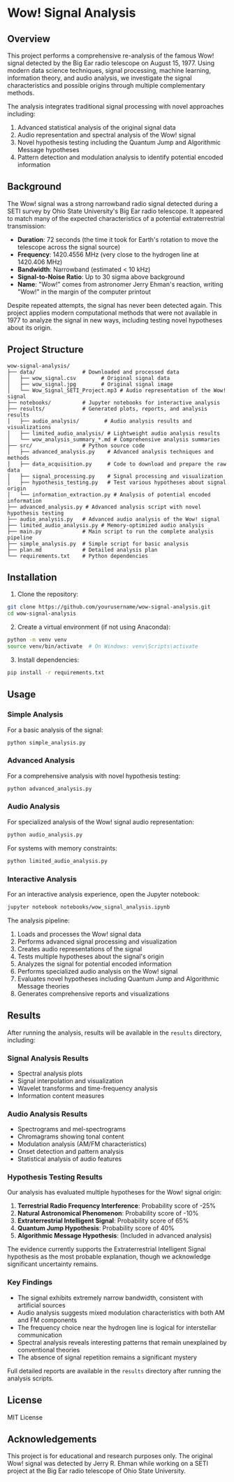 # Wow! Signal Analysis

## Overview
This project performs a comprehensive re-analysis of the famous Wow! signal detected by the Big Ear radio telescope on August 15, 1977. Using modern data science techniques, signal processing, machine learning, information theory, and audio analysis, we investigate the signal characteristics and possible origins through multiple complementary methods.

The analysis integrates traditional signal processing with novel approaches including:
1. Advanced statistical analysis of the original signal data
2. Audio representation and spectral analysis of the Wow! signal
3. Novel hypothesis testing including the Quantum Jump and Algorithmic Message hypotheses
4. Pattern detection and modulation analysis to identify potential encoded information

## Background
The Wow! signal was a strong narrowband radio signal detected during a SETI survey by Ohio State University's Big Ear radio telescope. It appeared to match many of the expected characteristics of a potential extraterrestrial transmission:

- **Duration**: 72 seconds (the time it took for Earth's rotation to move the telescope across the signal source)
- **Frequency**: 1420.4556 MHz (very close to the hydrogen line at 1420.406 MHz)
- **Bandwidth**: Narrowband (estimated < 10 kHz)
- **Signal-to-Noise Ratio**: Up to 30 sigma above background
- **Name**: "Wow!" comes from astronomer Jerry Ehman's reaction, writing "Wow!" in the margin of the computer printout

Despite repeated attempts, the signal has never been detected again. This project applies modern computational methods that were not available in 1977 to analyze the signal in new ways, including testing novel hypotheses about its origin.

## Project Structure
```
wow-signal-analysis/
├── data/               # Downloaded and processed data
│   ├── wow_signal.csv        # Original signal data
│   ├── wow_signal.jpg        # Original signal image
│   └── Wow_Signal_SETI_Project.mp3 # Audio representation of the Wow! signal
├── notebooks/          # Jupyter notebooks for interactive analysis
├── results/            # Generated plots, reports, and analysis results
│   ├── audio_analysis/        # Audio analysis results and visualizations
│   ├── limited_audio_analysis/ # Lightweight audio analysis results
│   └── wow_analysis_summary_*.md # Comprehensive analysis summaries
├── src/                # Python source code
│   ├── advanced_analysis.py    # Advanced analysis techniques and methods
│   ├── data_acquisition.py     # Code to download and prepare the raw data
│   ├── signal_processing.py    # Signal processing and visualization
│   ├── hypothesis_testing.py   # Test various hypotheses about signal origin
│   └── information_extraction.py # Analysis of potential encoded information
├── advanced_analysis.py # Advanced analysis script with novel hypothesis testing
├── audio_analysis.py   # Advanced audio analysis of the Wow! signal
├── limited_audio_analysis.py # Memory-optimized audio analysis
├── main.py             # Main script to run the complete analysis pipeline
├── simple_analysis.py  # Simple script for basic analysis
├── plan.md             # Detailed analysis plan
└── requirements.txt    # Python dependencies
```

## Installation

1. Clone the repository:
```bash
git clone https://github.com/yourusername/wow-signal-analysis.git
cd wow-signal-analysis
```

2. Create a virtual environment (if not using Anaconda):
```bash
python -m venv venv
source venv/bin/activate  # On Windows: venv\Scripts\activate
```

3. Install dependencies:
```bash
pip install -r requirements.txt
```

## Usage

### Simple Analysis
For a basic analysis of the signal:
```bash
python simple_analysis.py
```

### Advanced Analysis
For a comprehensive analysis with novel hypothesis testing:
```bash
python advanced_analysis.py
```

### Audio Analysis
For specialized analysis of the Wow! signal audio representation:
```bash
python audio_analysis.py
```

For systems with memory constraints:
```bash
python limited_audio_analysis.py
```

### Interactive Analysis
For an interactive analysis experience, open the Jupyter notebook:
```bash
jupyter notebook notebooks/wow_signal_analysis.ipynb
```

The analysis pipeline:
1. Loads and processes the Wow! signal data
2. Performs advanced signal processing and visualization
3. Creates audio representations of the signal
4. Tests multiple hypotheses about the signal's origin
5. Analyzes the signal for potential encoded information 
6. Performs specialized audio analysis on the Wow! signal
7. Evaluates novel hypotheses including Quantum Jump and Algorithmic Message theories
8. Generates comprehensive reports and visualizations

## Results

After running the analysis, results will be available in the `results` directory, including:

### Signal Analysis Results
- Spectral analysis plots
- Signal interpolation and visualization
- Wavelet transforms and time-frequency analysis
- Information content measures

### Audio Analysis Results
- Spectrograms and mel-spectrograms
- Chromagrams showing tonal content
- Modulation analysis (AM/FM characteristics)
- Onset detection and pattern analysis
- Statistical analysis of audio features

### Hypothesis Testing Results
Our analysis has evaluated multiple hypotheses for the Wow! signal origin:

1. **Terrestrial Radio Frequency Interference**: Probability score of -25%
2. **Natural Astronomical Phenomenon**: Probability score of -10% 
3. **Extraterrestrial Intelligent Signal**: Probability score of 65%
4. **Quantum Jump Hypothesis**: Probability score of 40%
5. **Algorithmic Message Hypothesis**: (Included in advanced analysis)

The evidence currently supports the Extraterrestrial Intelligent Signal hypothesis as the most probable explanation, though we acknowledge significant uncertainty remains.

### Key Findings
- The signal exhibits extremely narrow bandwidth, consistent with artificial sources
- Audio analysis suggests mixed modulation characteristics with both AM and FM components
- The frequency choice near the hydrogen line is logical for interstellar communication
- Spectral analysis reveals interesting patterns that remain unexplained by conventional theories
- The absence of signal repetition remains a significant mystery

Full detailed reports are available in the `results` directory after running the analysis scripts.

## License

MIT License

## Acknowledgements

This project is for educational and research purposes only. The original Wow! signal was detected by Jerry R. Ehman while working on a SETI project at the Big Ear radio telescope of Ohio State University.
